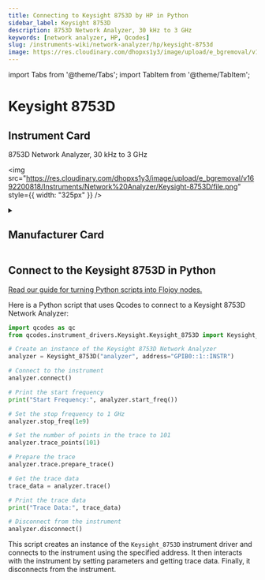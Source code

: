 ```yaml
---
title: Connecting to Keysight 8753D by HP in Python
sidebar_label: Keysight 8753D
description: 8753D Network Analyzer, 30 kHz to 3 GHz
keywords: [network analyzer, HP, Qcodes]
slug: /instruments-wiki/network-analyzer/hp/keysight-8753d
image: https://res.cloudinary.com/dhopxs1y3/image/upload/e_bgremoval/v1692200818/Instruments/Network%20Analyzer/Keysight-8753D/file.png
---
```


import Tabs from '@theme/Tabs';
import TabItem from '@theme/TabItem';

# Keysight 8753D

## Instrument Card

<div className="flex">

<div>

8753D Network Analyzer, 30 kHz to 3 GHz

</div>

<img src="https://res.cloudinary.com/dhopxs1y3/image/upload/e_bgremoval/v1692200818/Instruments/Network%20Analyzer/Keysight-8753D/file.png" style={{ width: "325px" }} />

</div>

<details>
<summary><h2>Manufacturer Card</h2></summary>

<img src="https://res.cloudinary.com/dhopxs1y3/image/upload/e_bgremoval/v1692125999/Instruments/Vendor%20Logos/HP.png" style={{ width: "100%", height: "150px",objectFit: "cover" }} />

Keysight Technologies, or Keysight, is an American company that manufactures electronics test and measurement equipment and software. <a href="https://www.keysight.com/us/en/home.html">Website</a>.

<ul>
  <li>Headquarters: USA</li>
  <li>Yearly Revenue (millions, USD): 5420.0</li>
</ul>
</details>

## Connect to the Keysight 8753D in Python

[Read our guide for turning Python scripts into Flojoy nodes.](https://docs.flojoy.ai/custom-nodes/creating-custom-node/)


<Tabs>
<TabItem value="Qcodes" label="Qcodes">

Here is a Python script that uses Qcodes to connect to a Keysight 8753D Network Analyzer:

```python
import qcodes as qc
from qcodes.instrument_drivers.Keysight.Keysight_8753D import Keysight_8753D

# Create an instance of the Keysight 8753D Network Analyzer
analyzer = Keysight_8753D("analyzer", address="GPIB0::1::INSTR")

# Connect to the instrument
analyzer.connect()

# Print the start frequency
print("Start Frequency:", analyzer.start_freq())

# Set the stop frequency to 1 GHz
analyzer.stop_freq(1e9)

# Set the number of points in the trace to 101
analyzer.trace_points(101)

# Prepare the trace
analyzer.trace.prepare_trace()

# Get the trace data
trace_data = analyzer.trace()

# Print the trace data
print("Trace Data:", trace_data)

# Disconnect from the instrument
analyzer.disconnect()
```

This script creates an instance of the `Keysight_8753D` instrument driver and connects to the instrument using the specified address. It then interacts with the instrument by setting parameters and getting trace data. Finally, it disconnects from the instrument.

</TabItem>
</Tabs>